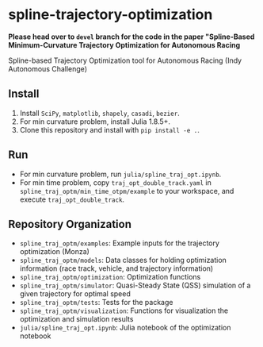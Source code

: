 # spline-trajectory-optimization

**Please head over to `devel` branch for the code in the paper "Spline-Based Minimum-Curvature Trajectory Optimization for Autonomous Racing**

Spline-based Trajectory Optimization tool for Autonomous Racing (Indy Autonomous Challenge)

## Install

1. Install `SciPy`, `matplotlib`, `shapely`, `casadi`, `bezier`.
2. For min curvature problem, install Julia 1.8.5+.
3. Clone this repository and install with `pip install -e .`.

## Run

- For min curvature problem, run `julia/spline_traj_opt.ipynb`.
- For min time problem, copy `traj_opt_double_track.yaml` in `spline_traj_optm/min_time_otpm/example` to your workspace, and execute `traj_opt_double_track`.

## Repository Organization

- `spline_traj_optm/examples`: Example inputs for the trajectory optimization (Monza)
- `spline_traj_optm/models`: Data classes for holding optimization information (race track, vehicle, and trajectory information)
- `spline_traj_optm/optimization`: Optimization functions
- `spline_traj_optm/simulator`: Quasi-Steady State (QSS) simulation of a given trajectory for optimal speed
- `spline_traj_optm/tests`: Tests for the package
- `spline_traj_optm/visualization`: Functions for visualization the optimization and simulation results
- `julia/spline_traj_opt.ipynb`: Julia notebook of the optimization notebook
